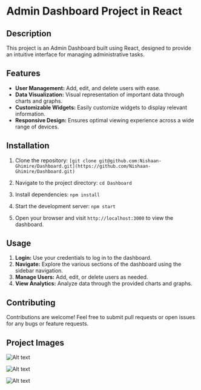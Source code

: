 # Admin Dashboard Project in React

## Description
This project is an Admin Dashboard built using React, designed to provide an intuitive interface for managing administrative tasks.

## Features
- **User Management:** Add, edit, and delete users with ease.
- **Data Visualization:** Visual representation of important data through charts and graphs.
- **Customizable Widgets:** Easily customize widgets to display relevant information. 
- **Responsive Design:** Ensures optimal viewing experience across a wide range of devices.

## Installation
1. Clone the repository:
   `[git clone git@github.com:Nishaan-Ghimire/Dashboard.git](https://github.com/Nishaan-Ghimire/Dashboard.git)`
   
2. Navigate to the project directory:
   `cd Dashboard`
3. Install dependencies:
   `npm install`
4. Start the development server:
   `npm start`
5. Open your browser and visit `http://localhost:3000` to view the dashboard.

## Usage
1. **Login:** Use your credentials to log in to the dashboard.
2. **Navigate:** Explore the various sections of the dashboard using the sidebar navigation.
3. **Manage Users:** Add, edit, or delete users as needed.
4. **View Analytics:** Analyze data through the provided charts and graphs.

## Contributing
Contributions are welcome! Feel free to submit pull requests or open issues for any bugs or feature requests.

## Project Images
 
![Alt text](file:///home/nishan/Pictures/Screenshots/Screenshot%20from%202024-05-05%2021-21-21.png)

![Alt text](file:///home/nishan/Pictures/Screenshots/Screenshot%20from%202024-05-05%2021-21-09.png)


![Alt text](file:///home/nishan/Pictures/Screenshots/Screenshot%20from%202024-05-05%2021-21-00.png)
